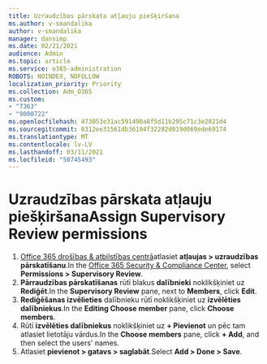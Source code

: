 ```yaml
---
title: Uzraudzības pārskata atļauju piešķiršana
ms.author: v-smandalika
author: v-smandalika
manager: dansimp
ms.date: 02/21/2021
audience: Admin
ms.topic: article
ms.service: o365-administration
ROBOTS: NOINDEX, NOFOLLOW
localization_priority: Priority
ms.collection: Adm_O365
ms.custom:
- "7363"
- "9000722"
ms.openlocfilehash: 473053e31ac591490a8f5d11b295c71c3e2821d4
ms.sourcegitcommit: 6312ee31561db36104f32282d019d069ede69174
ms.translationtype: MT
ms.contentlocale: lv-LV
ms.lasthandoff: 03/11/2021
ms.locfileid: "50745493"
---
```

# <a name="assign-supervisory-review-permissions"></a><span data-ttu-id="0c59d-102">Uzraudzības pārskata atļauju piešķiršana</span><span class="sxs-lookup"><span data-stu-id="0c59d-102">Assign Supervisory Review permissions</span></span>

1. <span data-ttu-id="0c59d-103">[Office 365 drošības & atbilstības centrā](https://sip.protection.office.com/homepage)atlasiet **atļaujas > uzraudzības pārskatīšanu**.</span><span class="sxs-lookup"><span data-stu-id="0c59d-103">In the [Office 365 Security & Compliance Center](https://sip.protection.office.com/homepage), select **Permissions > Supervisory Review**.</span></span>
2. <span data-ttu-id="0c59d-104">**Pārraudzības pārskatīšanas** rūtī blakus **dalībnieki** noklikšķiniet uz **Rediģēt**.</span><span class="sxs-lookup"><span data-stu-id="0c59d-104">In the **Supervisory Review** pane, next to **Members**, click **Edit**.</span></span>
3. <span data-ttu-id="0c59d-105">**Rediģēšanas izvēlieties** dalībnieku rūtī noklikšķiniet uz **izvēlēties dalībniekus**.</span><span class="sxs-lookup"><span data-stu-id="0c59d-105">In the **Editing Choose member** pane, click **Choose members**.</span></span>
4. <span data-ttu-id="0c59d-106">Rūtī **izvēlēties dalībniekus** noklikšķiniet uz **+ Pievienot** un pēc tam atlasiet lietotāju vārdus.</span><span class="sxs-lookup"><span data-stu-id="0c59d-106">In the **Choose members** pane, click **+ Add**, and then select the users' names.</span></span>
5. <span data-ttu-id="0c59d-107">Atlasiet **pievienot > gatavs > saglabāt**.</span><span class="sxs-lookup"><span data-stu-id="0c59d-107">Select **Add > Done > Save**.</span></span>